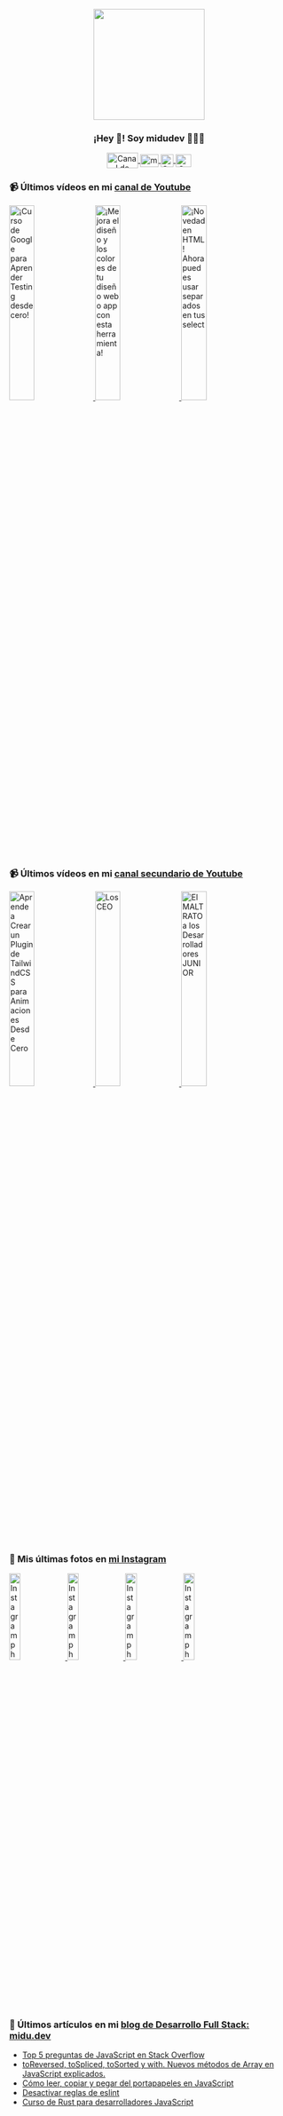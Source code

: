 <p align="center" width="300">
   <img align="center" width="200" src="https://user-images.githubusercontent.com/1561955/106762302-fda9de00-6635-11eb-99be-3ef744e60c0e.png" />
   <h3 align="center">¡Hey 👋! Soy midudev 👨🏻‍💻</h3>
</p>

<p align="center">
   <a href="https://twitch.tv/midudev" target="blank">
    <img align="center" src="https://upload.wikimedia.org/wikipedia/commons/c/ce/Twitch_logo_2019.svg" alt="Canal de Twitch de midudev" height="28px" width="56px" />
  </a>
  <span style="width: 8px;"> </span>
   <a href="https://youtube.com/midudev" target="blank">
    <img align="center" src="https://upload.wikimedia.org/wikipedia/commons/0/09/YouTube_full-color_icon_%282017%29.svg" alt="midudev" height="23px" width="33px" />
  </a>
  <span style="width: 8px;"> </span>
  <a href="https://instagram.com/midu.dev" target="blank">
    <img align="center" src="https://upload.wikimedia.org/wikipedia/commons/e/e7/Instagram_logo_2016.svg" alt="Canal de Instagram de midu.dev" height="23px" width="23px" />
  </a>
  <span style="width: 8px;"> </span>
  <a href="https://twitter.com/midudev" target="blank">
    <img align="center" src="https://upload.wikimedia.org/wikipedia/commons/thumb/6/6f/Logo_of_Twitter.svg/2491px-Logo_of_Twitter.svg.png" alt="Canal de Twitter de midudev" height="23px" width="28px" />
  </a>
</p>

### 📹 Últimos vídeos en mi [canal de Youtube](https://youtube.com/midudev?sub_confirmation=1)

<a href='https://youtu.be/tmRJ9GZhxqM' target='_blank'>
  <img width='30%' src='https://img.youtube.com/vi/tmRJ9GZhxqM/mqdefault.jpg' alt='¡Curso de Google para Aprender Testing desde cero!' />
</a>
<a href='https://youtu.be/e6bDFrxKYUE' target='_blank'>
  <img width='30%' src='https://img.youtube.com/vi/e6bDFrxKYUE/mqdefault.jpg' alt='¡Mejora el diseño y los colores de tu diseño web o app con esta herramienta!' />
</a>
<a href='https://youtu.be/_vwLo7ykQ2c' target='_blank'>
  <img width='30%' src='https://img.youtube.com/vi/_vwLo7ykQ2c/mqdefault.jpg' alt='¡Novedad en HTML! Ahora puedes usar separados en tus select' />
</a>

### 📹 Últimos vídeos en mi [canal secundario de Youtube](https://youtube.com/midulive?sub_confirmation=1)

<a href='https://youtu.be/kExJGUjlP-g' target='_blank'>
  <img width='30%' src='https://img.youtube.com/vi/kExJGUjlP-g/mqdefault.jpg' alt='Aprende a Crear un Plugin de TailwindCSS para Animaciones Desde Cero' />
</a>
<a href='https://youtu.be/VuibbKydFbQ' target='_blank'>
  <img width='30%' src='https://img.youtube.com/vi/VuibbKydFbQ/mqdefault.jpg' alt='Los CEO's de Facebook, TikTok y Twitter Enfrentaron Duros Interrogatorios' />
</a>
<a href='https://youtu.be/s4oxBhIVpyA' target='_blank'>
  <img width='30%' src='https://img.youtube.com/vi/s4oxBhIVpyA/mqdefault.jpg' alt='El MALTRATO a los Desarrolladores JUNIOR' />
</a>

### 📸 Mis últimas fotos en [mi Instagram](https://instagram.com/midu.dev)

<a href='https://instagram.com/p/C0CN7G_tqtL' target='_blank'>
  <img width='20%' src='https://scontent-lhr8-1.cdninstagram.com/v/t51.2885-15/404570989_310584011839619_4181433579164759611_n.jpg?stp=dst-jpg_e15_fr_p1080x1080&_nc_ht=scontent-lhr8-1.cdninstagram.com&_nc_cat=111&_nc_ohc=WdZYPDWfuOcAX-AQOHw&edm=APU89FABAAAA&ccb=7-5&oh=00_AfA4BfwqmmrpC78OsC_bExlhxEjhFX1pjUNa19jSoDlk8g&oe=65C6441B&_nc_sid=bc0c2c' alt='Instagram photo' />
</a>
<a href='https://instagram.com/p/C3DS5S2t6Fs' target='_blank'>
  <img width='20%' src='https://scontent-lhr6-2.cdninstagram.com/v/t51.2885-15/425664063_909756840636396_8693670159585220896_n.jpg?stp=dst-jpg_e15_fr_p1080x1080&_nc_ht=scontent-lhr6-2.cdninstagram.com&_nc_cat=100&_nc_ohc=-c-WVh3sn-AAX9Dmvh8&edm=APU89FABAAAA&ccb=7-5&oh=00_AfCmoeMMe8rOB1iaqORbf2IF7iJ4aqAZ5RfYEhzUGS-dXQ&oe=65C6980A&_nc_sid=bc0c2c' alt='Instagram photo' />
</a>
<a href='https://instagram.com/p/C3AuSnUN6w2' target='_blank'>
  <img width='20%' src='https://scontent-lhr8-1.cdninstagram.com/v/t51.2885-15/425588909_968072637982088_8320680454599145718_n.jpg?stp=dst-jpg_e15&_nc_ht=scontent-lhr8-1.cdninstagram.com&_nc_cat=108&_nc_ohc=ktLCCLzSwXMAX9I5AwE&edm=APU89FABAAAA&ccb=7-5&oh=00_AfAxSCVmn3bVW3yY2rwTgL4vKDRNQY3XzMsiV_KyRFiycQ&oe=65C6718D&_nc_sid=bc0c2c' alt='Instagram photo' />
</a>
<a href='https://instagram.com/p/C2-IKZSNGl3' target='_blank'>
  <img width='20%' src='https://scontent-lhr6-1.cdninstagram.com/v/t51.2885-15/424898363_801959251750857_3388788784925869424_n.jpg?stp=dst-jpg_e15&_nc_ht=scontent-lhr6-1.cdninstagram.com&_nc_cat=109&_nc_ohc=xJgT20x7kVUAX9rtxFi&edm=APU89FABAAAA&ccb=7-5&oh=00_AfDJr2hxNnymhRhavHbfKKaT27cpH8BrINrmp-7Qq_Tdag&oe=65C63EAC&_nc_sid=bc0c2c' alt='Instagram photo' />
</a>

### 📝 Últimos artículos en mi [blog de Desarrollo Full Stack: midu.dev](https://midu.dev)
- [Top 5 preguntas de JavaScript en Stack Overflow](https://midu.dev/top-5-preguntas-javascript-stack-overflow/)
- [toReversed, toSpliced, toSorted y with. Nuevos métodos de Array en JavaScript explicados.](https://midu.dev/to-reversed-to-spliced-to-sorted-with/)
- [Cómo leer, copiar y pegar del portapapeles en JavaScript](https://midu.dev/leer-copiar-pegar-portapapeles-javascript/)
- [Desactivar reglas de eslint](https://midu.dev/desactivar-reglas-eslint/)
- [Curso de Rust para desarrolladores JavaScript](https://midu.dev/rust-para-desarrolladores-javascript/)